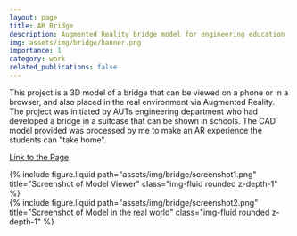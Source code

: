 ```yaml
---
layout: page
title: AR Bridge
description: Augmented Reality bridge model for engineering education
img: assets/img/bridge/banner.png
importance: 1
category: work
related_publications: false
---
```


This project is a 3D model of a bridge that can be viewed on a phone or in a browser, and also placed in the real environment via Augmented Reality.
The project was initiated by AUTs engineering department who had developed a bridge in a suitcase that can be shown in schools.
The CAD model provided was processed by me to make an AR experience the students can "take home".

<a href="https://stefanmarks.github.io/assets/html/bridge/index.html" target="_blank">Link to the Page</a>.

<div class="row justify-content-sm-center">
  <div class="col-sm-4 mt-3 mt-md-0">
    {% include figure.liquid path="assets/img/bridge/screenshot1.png" title="Screenshot of Model Viewer" class="img-fluid rounded z-depth-1" %}
  </div>
  <div class="col-sm-4 mt-3 mt-md-0">
    {% include figure.liquid path="assets/img/bridge/screenshot2.png" title="Screenshot of Model in the real world" class="img-fluid rounded z-depth-1" %}
  </div>
  <div class="col-sm-4 mt-3 mt-md-0">
  </div>
</div>